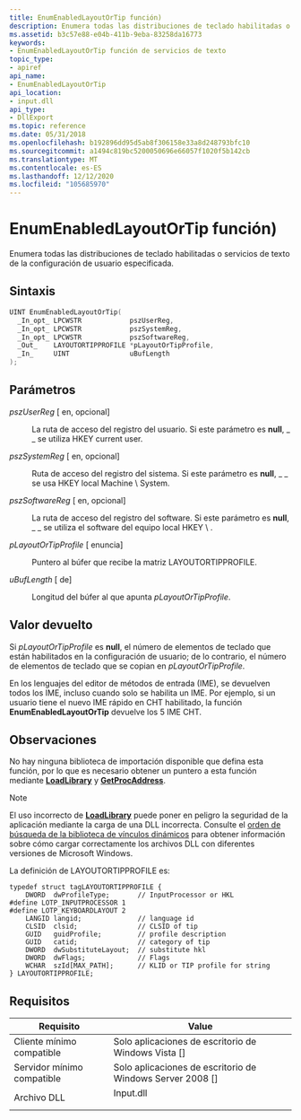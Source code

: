 ```yaml
---
title: EnumEnabledLayoutOrTip función)
description: Enumera todas las distribuciones de teclado habilitadas o servicios de texto de la configuración de usuario especificada.
ms.assetid: b3c57e88-e04b-411b-9eba-83258da16773
keywords:
- EnumEnabledLayoutOrTip función de servicios de texto
topic_type:
- apiref
api_name:
- EnumEnabledLayoutOrTip
api_location:
- input.dll
api_type:
- DllExport
ms.topic: reference
ms.date: 05/31/2018
ms.openlocfilehash: b192896dd95d5ab8f306158e33a8d248793bfc10
ms.sourcegitcommit: a1494c819bc5200050696e66057f1020f5b142cb
ms.translationtype: MT
ms.contentlocale: es-ES
ms.lasthandoff: 12/12/2020
ms.locfileid: "105685970"
---
```

# <a name="enumenabledlayoutortip-function"></a>EnumEnabledLayoutOrTip función)

Enumera todas las distribuciones de teclado habilitadas o servicios de texto de la configuración de usuario especificada.

## <a name="syntax"></a>Sintaxis


```C++
UINT EnumEnabledLayoutOrTip(
  _In_opt_ LPCWSTR            pszUserReg,
  _In_opt_ LPCWSTR            pszSystemReg,
  _In_opt_ LPCWSTR            pszSoftwareReg,
  _Out_    LAYOUTORTIPPROFILE *pLayoutOrTipProfile,
  _In_     UINT               uBufLength
);
```



## <a name="parameters"></a>Parámetros

<dl> <dt>

*pszUserReg* \[ en, opcional\]
</dt> <dd>

La ruta de acceso del registro del usuario. Si este parámetro es **null**, \_ \_ se utiliza HKEY current user.

</dd> <dt>

*pszSystemReg* \[ en, opcional\]
</dt> <dd>

Ruta de acceso del registro del sistema. Si este parámetro es **null**, \_ \_ se usa HKEY local Machine \\ System.

</dd> <dt>

*pszSoftwareReg* \[ en, opcional\]
</dt> <dd>

La ruta de acceso del registro del software. Si este parámetro es **null**, \_ \_ se utiliza el software del equipo local HKEY \\ .

</dd> <dt>

*pLayoutOrTipProfile* \[ enuncia\]
</dt> <dd>

Puntero al búfer que recibe la matriz LAYOUTORTIPPROFILE.

</dd> <dt>

*uBufLength* \[ de\]
</dt> <dd>

Longitud del búfer al que apunta *pLayoutOrTipProfile*.

</dd> </dl>

## <a name="return-value"></a>Valor devuelto

Si *pLayoutOrTipProfile* es **null**, el número de elementos de teclado que están habilitados en la configuración de usuario; de lo contrario, el número de elementos de teclado que se copian en *pLayoutOrTipProfile*.

En los lenguajes del editor de métodos de entrada (IME), se devuelven todos los IME, incluso cuando solo se habilita un IME. Por ejemplo, si un usuario tiene el nuevo IME rápido en CHT habilitado, la función **EnumEnabledLayoutOrTip** devuelve los 5 IME CHT.

## <a name="remarks"></a>Observaciones

No hay ninguna biblioteca de importación disponible que defina esta función, por lo que es necesario obtener un puntero a esta función mediante [**LoadLibrary**](/windows/desktop/api/libloaderapi/nf-libloaderapi-loadlibrarya) y [**GetProcAddress**](/windows/desktop/api/libloaderapi/nf-libloaderapi-getprocaddress).

> [!Note]  
> El uso incorrecto de [**LoadLibrary**](/windows/desktop/api/libloaderapi/nf-libloaderapi-loadlibrarya) puede poner en peligro la seguridad de la aplicación mediante la carga de una DLL incorrecta. Consulte el [orden de búsqueda de la biblioteca de vínculos dinámicos](/windows/desktop/Dlls/dynamic-link-library-search-order) para obtener información sobre cómo cargar correctamente los archivos DLL con diferentes versiones de Microsoft Windows.

 

La definición de LAYOUTORTIPPROFILE es:

``` syntax
typedef struct tagLAYOUTORTIPPROFILE {
    DWORD  dwProfileType;       // InputProcessor or HKL 
#define LOTP_INPUTPROCESSOR 1
#define LOTP_KEYBOARDLAYOUT 2
    LANGID langid;              // language id 
    CLSID  clsid;               // CLSID of tip 
    GUID   guidProfile;         // profile description 
    GUID   catid;               // category of tip 
    DWORD  dwSubstituteLayout;  // substitute hkl 
    DWORD  dwFlags;             // Flags 
    WCHAR  szId[MAX_PATH];      // KLID or TIP profile for string 
} LAYOUTORTIPPROFILE;
```

## <a name="requirements"></a>Requisitos



| Requisito | Value |
|-------------------------------------|--------------------------------------------------------------------------------------|
| Cliente mínimo compatible<br/> | Solo aplicaciones de escritorio de Windows Vista \[\]<br/>                                       |
| Servidor mínimo compatible<br/> | Solo aplicaciones de escritorio de Windows Server 2008 \[\]<br/>                                 |
| Archivo DLL<br/>                      | <dl> <dt>Input.dll</dt> </dl> |



 

